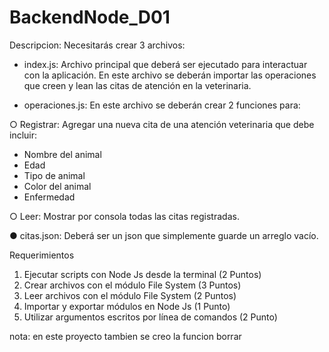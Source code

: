 # BackendNode_D01
Descripcion:
Necesitarás crear 3 archivos:
- index.js: Archivo principal que deberá ser ejecutado para interactuar con la aplicación. En este archivo se deberán importar las operaciones que creen y lean las citas de atención en la veterinaria.

- operaciones.js: En este archivo se deberán crear 2 funciones para:

○ Registrar: Agregar una nueva cita de una atención veterinaria que debe incluir:

- Nombre del animal
- Edad 
- Tipo de animal 
- Color del animal
- Enfermedad

○ Leer: Mostrar por consola todas las citas registradas.

● citas.json: Deberá ser un json que simplemente guarde un arreglo vacío.


Requerimientos
1. Ejecutar scripts con Node Js desde la terminal (2 Puntos)
2. Crear archivos con el módulo File System (3 Puntos)
3. Leer archivos con el módulo File System (2 Puntos)
4. Importar y exportar módulos en Node Js (1 Punto)
5. Utilizar argumentos escritos por línea de comandos (2 Punto)

nota: en este proyecto tambien se creo la funcion borrar
